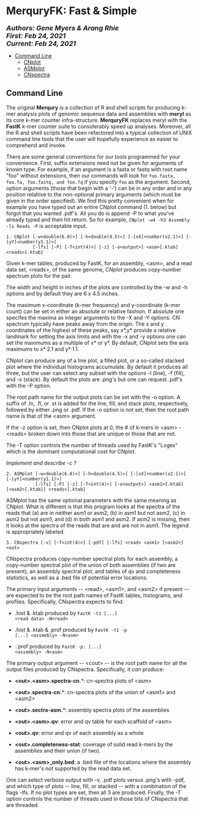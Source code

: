 # MerquryFK: Fast & Simple
  
<font size ="4">**_Authors:  Gene Myers & Arang Rhie_**<br>
**_First:   Feb 24, 2021_**<br>
**_Current: Feb 24, 2021_**</font>

- [Command Line](#command-line)
  - [CNplot](#CNplot)
  - [ASMplot](#ASMplot)
  - [CNspectra](#CNspectra)


## Command Line

The original **Merqury** is a collection of R and shell scripts for producing k-mer analysis plots of genomic sequence data and assemblies with **meryl** as its core k-mer counter infra-structure.
**MerquryFK** replaces meryl with the **FastK** k-mer counter suite to considerably speed up analyses.
Moreover, all the R and shell scripts have been refactored into a typical collection of UNIX command line tools that the user will hopefully experience as easier to comprehend and invoke.

There are some general conventions for our tools programmed for your convenience.
First, suffix extensions need not be given for arguments of known type.  For example,
if an argument is a fasta or fastq with root name "foo" without extensions, then
our commands will look for ```foo.fasta, foo.fa, foo.fastq, and foo.fq``` if you specify
```foo``` as the argument.  Second, option arguments (those that begin with a '-') can
be in any order and in any position relaltive to the non-optional primary arguments (which must
be given in the order specified).  We find this pretty convenient when for example you
have typed out an entire CNplot command (1. below) but forgot that you wanted .pdf's.
All you do is append -P to what you've already typed and then hit return.  So for example,
```CNplot -w4 -h3 Assembly -ls Reads -P``` is acceptable input.

<a name="CNplot"></a>

```
1. CNplot [-w<double(6.0)>] [-h<double(4.5)>] [-[xX]<number(x2.1)>] [-[yY]<number(y1.1)>]
          [-lfs] [-P] [-T<int(4)>] [-z] [-o<output>] <asm>[.ktab] <reads>[.ktab]
```

Given k-mer tables, produced by FastK, for an assembly, \<asm>,
and a read data set, \<reads>, of the same genome, *CNplot* produces
copy-number spectrum plots for the pair.

The width and height in inches of the plots are controlled by the -w and -h options and
by default they are 6 x 4.5 inches.

The maximum x-coordinate (k-mer frequency) and y-coordinate (k-mer count) can be set
in either an absolute or relative fashion.  If absolute one specifes the maxima as integer
arguments to the -X and -Y options.  CN spectrum typically have peaks away from the origin.
The x and y coordinates of the highest of these peaks, say x\*,y\* provide a relative
landmark for setting the axis limits and with the -x and -y options one can set the maximums
as a multiple of x\* or y\*.  By default, CNplot sets the axis maximums to x\*&#183;2.1 and y\*&#183;1.1.

CNplot can produce any of a line plot, a filled plot, or a so-called stacked plot where the individual histograms accumulate.  By default it produces all three, but the user can select any subset with the options -l (line), -f (fill), and -s (stack).  By default the plots are .png's
but one can request .pdf's with the -P option.

The root path name for the output plots can be set with the -o option.  A suffix of .ln, .fl, or
.st is added for the line, fill, and stack plots, respectively, followed by either .png or .pdf.
If the -o option is not set, then the root path name is that of the \<asm> argument.

If the -z option is set, then CNplot plots at 0, the # of k-mers in \<asm> - \<reads> broken down
into those that are unique or those that are not.

The -T option controls the number of threads used by FastK's "Logex" which is the dominant
computational cost for CNplot.

*Implement and describe -c ?*


<a name="ASMplot"></a>


```
2. ASMplot [-w<double(6.0)>] [-h<double(4.5)>] [-[xX]<number(x2.1)>] [-[yY]<number(y1.1)>]
           [-lfs] [-P] [-z] [-T<int(4)>] [-o<output>] <asm1>[.ktab] [<asm2>[.ktab]] <reads>[.ktab]
```

ASMplot has the same optional parameters with the same meaning as CNplot.  What is
different is that this program looks at the spectra of the reads that (a) are in neither
asm1 or asm2, (b) in asm1 but not asm2, (c) in asm2 but not asm1, and (d) in both asm1 and
asm2.  If asm2 is missing, then it looks at the spectra of the reads that are and are not
in asm1.  The legend is appropriately labeled.

<a name="CNspectra"></a>

```
3. CNspectra [-v] [-T<int(4)>] [-pdf] [-lfs] <read> <asm1> [<asm2>] <out>
```

CNspectra produces copy-number spectral plots for each assembly, a copy-number spectral plot of the union of both assemblies (if two are present), an assembly spectral plot, and tables of qv and completeness statistics, as well as a .bed file of potential error locations.

The primary input arguments -- \<read>, \<asm1>, and \<asm2> if present -- are expected to be the root path names of FastK tables, histograms, and profiles.  Specifically, CNspectra expects
to find:

* <read>.hist & .ktab produced by <code>FastK -t1 [...] \<read data> -N\<read></code>

* <asm>.hist & .ktab & .prof produced by <code>FastK -t1 -p [...] \<assmebly> -N\<asm></code>

* <asm>.<read>.prof produced by <code>FastK -p:<read> [...] \<assembly> -N\<asm></code>

The primary output argument -- \<cout> -- is the root path name for all the output files
produced by CNspectra.  Specifically, it *can* produce:

* **\<out>.\<asm>.spectra-cn.***: cn-spectra plots of \<asm>

* **\<out>.spectra-cn.***: cn-spectra plots of the union of \<asm1> and \<asm2>

* **\<out>.sectra-asm.***: assembly spectra plots of the assemblies

* **\<out>.\<asm>.qv**: error and qv table for each scaffold of \<asm>

* **\<out>.qv**: error and qv of each assembly as a whole

* **\<out>.completeness-stat**: coverage of solid read k-mers by the assemblies and their union (if two).

* **\<out>.\<asm>_only.bed**: a .bed file of the locations where the assembly has k-mer's not supported by the read data set.

One can select verbose output with -v, .pdf plots versus .png's with -pdf, and which
type of plots -- line, fill, or stacked -- with a combination of the flags -lfs.
If no plot types are set, then all 3 are produced.  Finally, the -T option controls
the number of threads used in those bits of CNspectra that are threaded.

